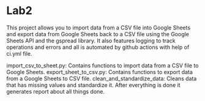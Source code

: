 # Lab2
This project allows you to import data from a CSV file into Google Sheets and export data from Google Sheets back to a CSV file using the Google Sheets API and the gspread library. It also features logging to track operations and errors and all is automated by github actions with help of ci.yml file.

import_csv_to_sheet.py: Contains functions to import data from a CSV file to Google Sheets.
export_sheet_to_csv.py: Contains functions to export data from a Google Sheets to CSV file.
clean_and_standardize_data: Cleans data that has missing values and standardize it. After everything is done it generates report about all things done. 
